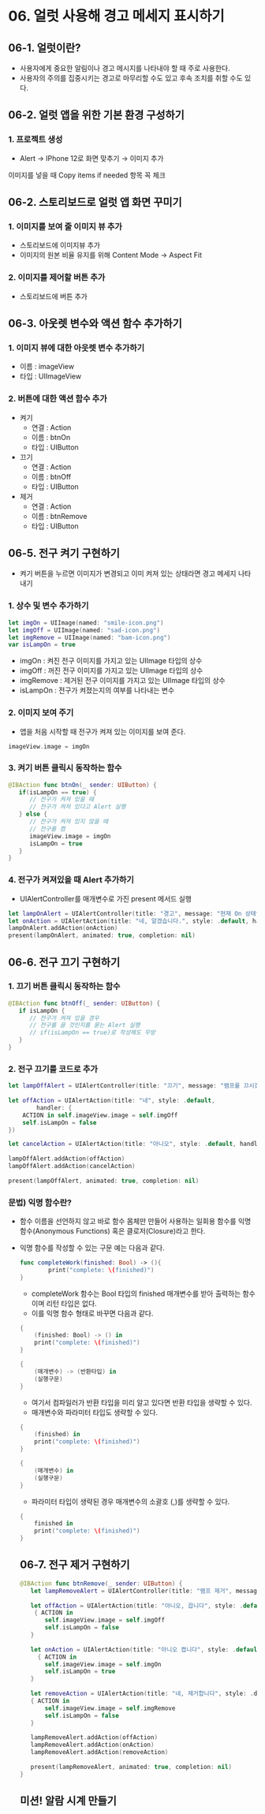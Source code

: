 # 06. 얼럿 사용해 경고 메세지 표시하기

## 06-1. 얼럿이란?

- 사용자에게 중요한 알림이나 경고 메시지를 나타내야 할 때 주로 사용한다.
- 사용자의 주의를 집중시키는 경고로 마무리할 수도 있고 후속 조치를 취할 수도 있다.

## 06-2. 얼럿 앱을 위한 기본 환경 구성하기

### 1. 프로젝트 생성

- Alert → IPhone 12로 화면 맞추기 → 이미지 추가

이미지를 넣을 때 Copy items if needed 항목 꼭 체크

## 06-2. 스토리보드로 얼럿 앱 화면 꾸미기

### 1. 이미지를 보여 줄 이미지 뷰 추가

- 스토리보드에 이미지뷰 추가
- 이미지의 원본 비율 유지를 위해 Content Mode → Aspect Fit

### 2. 이미지를 제어할 버튼 추가

- 스토리보드에 버튼 추가

## 06-3. 아웃렛 변수와 액션 함수 추가하기

### 1. 이미지 뷰에 대한 아웃렛 변수 추가하기

- 이름 : imageView
- 타입 : UIImageView

### 2. 버튼에 대한 액션 함수 추가

- 켜기
    - 연결 : Action
    - 이름 : btnOn
    - 타입 : UIButton
- 끄기
    - 연결 : Action
    - 이름 : btnOff
    - 타입 : UIButton
- 제거
    - 연결 :  Action
    - 이름 : btnRemove
    - 타입 : UIButton

## 06-5. 전구 켜기 구현하기

- 켜기 버튼을 누르면 이미지가 변경되고 이미 켜져 있는 상태라면 경고 메세지 나타내기

### 1. 상수 및 변수 추가하기

```swift
let imgOn = UIImage(named: "smile-icon.png")
let imgOff = UIImage(named: "sad-icon.png")
let imgRemove = UIImage(named: "bam-icon.png")
var isLampOn = true
```

- imgOn : 켜진 전구 이미지를 가지고 있는 UIImage 타입의 상수
- imgOff : 꺼진 전구 이미지를 가지고 있는 UIImage 타입의 상수
- imgRemove : 제거된 전구 이미지를 가지고 있는 UIImage 타입의 상수
- isLampOn : 전구가 켜졌는지의 여부를 나타내는 변수

### 2. 이미지 보여 주기

- 앱을 처음 시작할 때 전구가 켜져 있는 이미지를 보여 준다.

```swift
imageView.image = imgOn
```

### 3. 켜기 버튼 클릭시 동작하는 함수

```swift
@IBAction func btnOn(_ sender: UIButton) {
   if(isLampOn == true) {
      // 전구가 켜져 있을 때
      // 전구가 켜져 있다고 Alert 실행
   } else {
      // 전구가 켜져 있지 않을 때
      // 전구를 켬
      imageView.image = imgOn
      isLampOn = true
   }
}
```

### 4. 전구가 켜져있을 때 Alert 추가하기

- UIAlertController를 매개변수로 가진 present 메서드 실행

```swift
let lampOnAlert = UIAlertController(title: "경고", message: "현재 On 상태입니다.", preferredStyle: .alert)
let onAction = UIAlertAction(title: "네, 알겠습니다.", style: .default, handler: nil)
lampOnAlert.addAction(onAction)
present(lampOnAlert, animated: true, completion: nil)
```

## 06-6. 전구 끄기 구현하기

### 1. 끄기 버튼 클릭시 동작하는 함수

```swift
@IBAction func btnOff(_ sender: UIButton) {
   if isLampOn {
      // 전구가 켜져 있을 경우
      // 전구를 끌 것인지를 묻는 Alert 실행
      // if(isLampOn == true)로 작성해도 무방
   }
}
```

### 2. 전구 끄기를 코드로 추가

```swift
let lampOffAlert = UIAlertController(title: "끄기", message: "램프를 끄시겠습니까?", preferredStyle: .alert)
            
let offAction = UIAlertAction(title: "네", style: .default, 
		handler: {
    ACTION in self.imageView.image = self.imgOff
    self.isLampOn = false
})

let cancelAction = UIAlertAction(title: "아니오", style: .default, handler: nil)
            
lampOffAlert.addAction(offAction)
lampOffAlert.addAction(cancelAction)
            
present(lampOffAlert, animated: true, completion: nil)
```

### 문법) 익명 함수란?

- 함수 이름을 선언하지 않고 바로 함수 몸체만 만들어 사용하는 일회용 함수를 익명 함수(Anonymous Functions) 혹은 클로저(Closure)라고 한다.
- 익명 함수를 작성할 수 있는 구문 예는 다음과 같다.
    
    ```swift
    func completeWork(finished: Bool) -> (){
    		print("complete: \(finished)")
    }
    ```
    
    - completeWork 함수는 Bool 타입의 finished 매개변수를 받아 출력하는 함수이며 리턴 타입은 없다.
    - 이를 익명 함수 형태로 바꾸면 다음과 같다.
    
    ```swift
    {
    	(finished: Bool) -> () in
    	print("complete: \(finished)")
    }
    ```
    
    ```swift
    {
    	(매개변수) -> (반환타입) in 
    	(실행구문)
    }
    ```
    
    - 여기서 컴파일러가 반환 타입을 미리 알고 있다면 반환 타입을 생략할 수 있다.
    - 매개변수와 파라미터 타입도 생략할 수 있다.
    
    ```swift
    {
    	(finished) in
    	print("complete: \(finished)")
    }
    ```
    
    ```swift
    {
    	(매개변수) in 
    	(실행구문)
    }
    ```
    
    - 파라미터 타입이 생략된 경우 매개변수의 소괄호 (,)를 생략할 수 있다.
    
    ```swift
    {
    	finished in 
    	print("complete: \(finished)")
    }
    ```
    
    ## 06-7. 전구 제거 구현하기
    
    ```swift
    @IBAction func btnRemove(_ sender: UIButton) {
       let lampRemoveAlert = UIAlertController(title: "램프 제거", message: "램프를 제거하시겠습니까?", preferredStyle: .alert)
            
       let offAction = UIAlertAction(title: "아니오, 끕니다", style: .default) 
    	{ ACTION in
           self.imageView.image = self.imgOff
           self.isLampOn = false
       }
            
       let onAction = UIAlertAction(title: "아니오 켭니다", style: .default) 
    	 { ACTION in
           self.imageView.image = self.imgOn
           self.isLampOn = true
       }
            
       let removeAction = UIAlertAction(title: "네, 제거합니다", style: .destructive) 
       { ACTION in
           self.imageView.image = self.imgRemove
           self.isLampOn = false
       }
            
       lampRemoveAlert.addAction(offAction)
       lampRemoveAlert.addAction(onAction)
       lampRemoveAlert.addAction(removeAction)
            
       present(lampRemoveAlert, animated: true, completion: nil)
    }
    ```
    
    ## 미션! 알람 시계 만들기